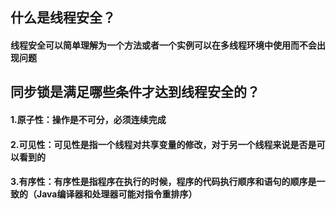 ## 什么是线程安全？
#### 线程安全可以简单理解为一个方法或者一个实例可以在多线程环境中使用而不会出现问题
## 同步锁是满足哪些条件才达到线程安全的？
#### 1.原子性：操作是不可分，必须连续完成
#### 2.可见性：可见性是指一个线程对共享变量的修改，对于另一个线程来说是否是可以看到的
#### 3.有序性：有序性是指程序在执行的时候，程序的代码执行顺序和语句的顺序是一致的（Java编译器和处理器可能对指令重排序）
